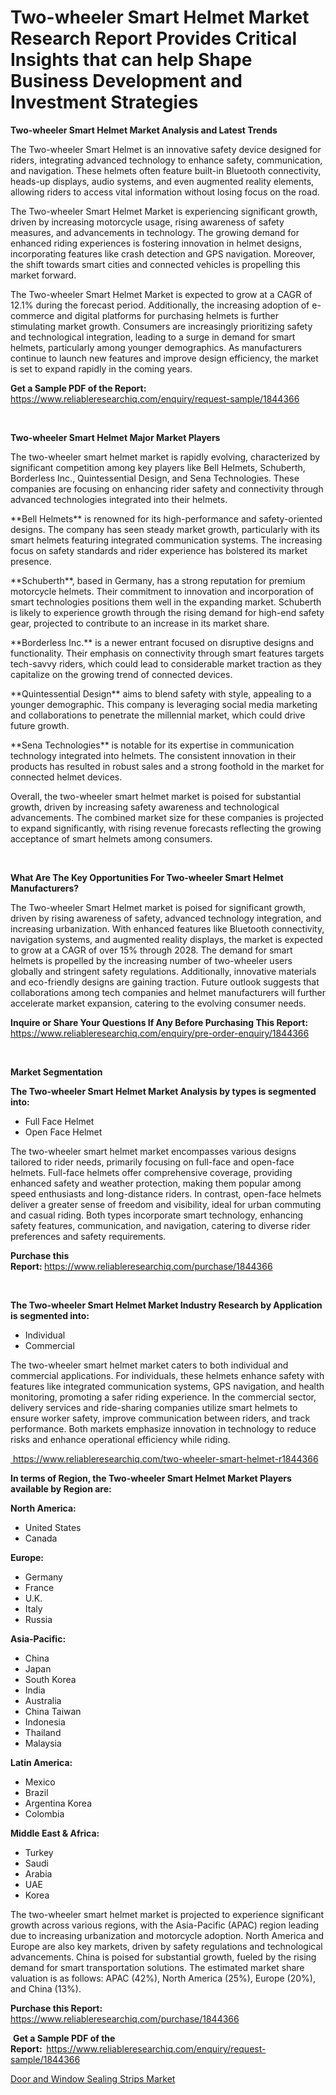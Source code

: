 <p><h1>Two-wheeler Smart Helmet Market Research Report Provides Critical Insights that can help Shape Business Development and Investment Strategies</h1></p><p><strong>Two-wheeler Smart Helmet Market Analysis and Latest Trends</strong></p>
<p><p>The Two-wheeler Smart Helmet is an innovative safety device designed for riders, integrating advanced technology to enhance safety, communication, and navigation. These helmets often feature built-in Bluetooth connectivity, heads-up displays, audio systems, and even augmented reality elements, allowing riders to access vital information without losing focus on the road. </p><p>The Two-wheeler Smart Helmet Market is experiencing significant growth, driven by increasing motorcycle usage, rising awareness of safety measures, and advancements in technology. The growing demand for enhanced riding experiences is fostering innovation in helmet designs, incorporating features like crash detection and GPS navigation. Moreover, the shift towards smart cities and connected vehicles is propelling this market forward.</p><p>The Two-wheeler Smart Helmet Market is expected to grow at a CAGR of 12.1% during the forecast period. Additionally, the increasing adoption of e-commerce and digital platforms for purchasing helmets is further stimulating market growth. Consumers are increasingly prioritizing safety and technological integration, leading to a surge in demand for smart helmets, particularly among younger demographics. As manufacturers continue to launch new features and improve design efficiency, the market is set to expand rapidly in the coming years.</p></p>
<p><strong>Get a Sample PDF of the Report:&nbsp;</strong> <a href="https://www.reliableresearchiq.com/enquiry/request-sample/1844366?utm_campaign=3058&utm_medium=2&utm_source=Github&utm_content=ia&utm_term=05042025&utm_id=two-wheeler-smart-helmet">https://www.reliableresearchiq.com/enquiry/request-sample/1844366</a></p>
<p>&nbsp;</p>
<p><strong>Two-wheeler Smart Helmet Major Market Players</strong></p>
<p><p>The two-wheeler smart helmet market is rapidly evolving, characterized by significant competition among key players like Bell Helmets, Schuberth, Borderless Inc., Quintessential Design, and Sena Technologies. These companies are focusing on enhancing rider safety and connectivity through advanced technologies integrated into their helmets.</p><p>**Bell Helmets** is renowned for its high-performance and safety-oriented designs. The company has seen steady market growth, particularly with its smart helmets featuring integrated communication systems. The increasing focus on safety standards and rider experience has bolstered its market presence.</p><p>**Schuberth**, based in Germany, has a strong reputation for premium motorcycle helmets. Their commitment to innovation and incorporation of smart technologies positions them well in the expanding market. Schuberth is likely to experience growth through the rising demand for high-end safety gear, projected to contribute to an increase in its market share.</p><p>**Borderless Inc.** is a newer entrant focused on disruptive designs and functionality. Their emphasis on connectivity through smart features targets tech-savvy riders, which could lead to considerable market traction as they capitalize on the growing trend of connected devices.</p><p>**Quintessential Design** aims to blend safety with style, appealing to a younger demographic. This company is leveraging social media marketing and collaborations to penetrate the millennial market, which could drive future growth.</p><p>**Sena Technologies** is notable for its expertise in communication technology integrated into helmets. The consistent innovation in their products has resulted in robust sales and a strong foothold in the market for connected helmet devices.</p><p>Overall, the two-wheeler smart helmet market is poised for substantial growth, driven by increasing safety awareness and technological advancements. The combined market size for these companies is projected to expand significantly, with rising revenue forecasts reflecting the growing acceptance of smart helmets among consumers.</p></p>
<p>&nbsp;</p>
<p><strong>What Are The Key Opportunities For Two-wheeler Smart Helmet Manufacturers?</strong></p>
<p><p>The Two-wheeler Smart Helmet market is poised for significant growth, driven by rising awareness of safety, advanced technology integration, and increasing urbanization. With enhanced features like Bluetooth connectivity, navigation systems, and augmented reality displays, the market is expected to grow at a CAGR of over 15% through 2028. The demand for smart helmets is propelled by the increasing number of two-wheeler users globally and stringent safety regulations. Additionally, innovative materials and eco-friendly designs are gaining traction. Future outlook suggests that collaborations among tech companies and helmet manufacturers will further accelerate market expansion, catering to the evolving consumer needs.</p></p>
<p><strong>Inquire or Share Your Questions If Any Before Purchasing This Report:</strong> <a href="https://www.reliableresearchiq.com/enquiry/pre-order-enquiry/1844366?utm_campaign=3058&utm_medium=2&utm_source=Github&utm_content=ia&utm_term=05042025&utm_id=two-wheeler-smart-helmet">https://www.reliableresearchiq.com/enquiry/pre-order-enquiry/1844366</a></p>
<p>&nbsp;</p>
<p><strong>Market Segmentation</strong></p>
<p><strong>The Two-wheeler Smart Helmet Market Analysis by types is segmented into:</strong></p>
<p><ul><li>Full Face Helmet</li><li>Open Face Helmet</li></ul></p>
<p><p>The two-wheeler smart helmet market encompasses various designs tailored to rider needs, primarily focusing on full-face and open-face helmets. Full-face helmets offer comprehensive coverage, providing enhanced safety and weather protection, making them popular among speed enthusiasts and long-distance riders. In contrast, open-face helmets deliver a greater sense of freedom and visibility, ideal for urban commuting and casual riding. Both types incorporate smart technology, enhancing safety features, communication, and navigation, catering to diverse rider preferences and safety requirements.</p></p>
<p><strong>Purchase this Report:&nbsp;</strong><a href="https://www.reliableresearchiq.com/purchase/1844366?utm_campaign=3058&utm_medium=2&utm_source=Github&utm_content=ia&utm_term=05042025&utm_id=two-wheeler-smart-helmet">https://www.reliableresearchiq.com/purchase/1844366</a></p>
<p>&nbsp;</p>
<p><strong>The Two-wheeler Smart Helmet Market Industry Research by Application is segmented into:</strong></p>
<p><ul><li>Individual</li><li>Commercial</li></ul></p>
<p><p>The two-wheeler smart helmet market caters to both individual and commercial applications. For individuals, these helmets enhance safety with features like integrated communication systems, GPS navigation, and health monitoring, promoting a safer riding experience. In the commercial sector, delivery services and ride-sharing companies utilize smart helmets to ensure worker safety, improve communication between riders, and track performance. Both markets emphasize innovation in technology to reduce risks and enhance operational efficiency while riding.</p></p>
<p><a href="https://www.reliableresearchiq.com/two-wheeler-smart-helmet-r1844366?utm_campaign=3058&utm_medium=2&utm_source=Github&utm_content=ia&utm_term=05042025&utm_id=two-wheeler-smart-helmet">&nbsp;https://www.reliableresearchiq.com/two-wheeler-smart-helmet-r1844366</a></p>
<p><strong>In terms of Region, the Two-wheeler Smart Helmet Market Players available by Region are:</strong></p>
<p>
    <p> <strong> North America: </strong>
        <ul>
            <li>United States</li>
            <li>Canada</li>
        </ul>
        </p> 
    <p> <strong> Europe: </strong>
        <ul>
            <li>Germany</li>
            <li>France</li>
            <li>U.K.</li>
            <li>Italy</li>
            <li>Russia</li>
        </ul>
        </p> 
    <p> <strong> Asia-Pacific: </strong>
        <ul>
            <li>China</li>
            <li>Japan</li>
            <li>South Korea</li>
            <li>India</li>
            <li>Australia</li>
            <li>China Taiwan</li>
            <li>Indonesia</li>
            <li>Thailand</li>
            <li>Malaysia</li>
        </ul>
        </p> 
    <p> <strong> Latin America: </strong>
        <ul>
            <li>Mexico</li>
            <li>Brazil</li>
            <li>Argentina Korea</li>
            <li>Colombia</li>
        </ul>
        </p> 
    <p> <strong> Middle East & Africa: </strong>
        <ul>
            <li>Turkey</li>
            <li>Saudi</li>
            <li>Arabia</li>
            <li>UAE</li>
            <li>Korea</li>
        </ul>
    </p>
    </p>
<p><p>The two-wheeler smart helmet market is projected to experience significant growth across various regions, with the Asia-Pacific (APAC) region leading due to increasing urbanization and motorcycle adoption. North America and Europe are also key markets, driven by safety regulations and technological advancements. China is poised for substantial growth, fueled by the rising demand for smart transportation solutions. The estimated market share valuation is as follows: APAC (42%), North America (25%), Europe (20%), and China (13%).</p></p>
<p><strong>Purchase this Report: </strong><a href="https://www.reliableresearchiq.com/purchase/1844366?utm_campaign=3058&utm_medium=2&utm_source=Github&utm_content=ia&utm_term=05042025&utm_id=two-wheeler-smart-helmet">https://www.reliableresearchiq.com/purchase/1844366</a></p>
<p>&nbsp;<strong>Get a Sample PDF of the Report:&nbsp;&nbsp;</strong><a href="https://www.reliableresearchiq.com/enquiry/request-sample/1844366?utm_campaign=3058&utm_medium=2&utm_source=Github&utm_content=ia&utm_term=05042025&utm_id=two-wheeler-smart-helmet">https://www.reliableresearchiq.com/enquiry/request-sample/1844366</a></p>
<p><strong></strong></p>
<p><p><a href="https://github.com/beroxiluwaya/Market-Research-Report-List-1/blob/main/door-and-window-sealing-strips-market.md?utm_campaign=3058&utm_medium=2&utm_source=Github&utm_content=ia&utm_term=05042025&utm_id=two-wheeler-smart-helmet">Door and Window Sealing Strips Market</a></p></p>